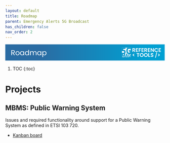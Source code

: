 ```yaml
---
layout: default
title: Roadmap
parent: Emergency Alerts 5G Broadcast
has_children: false
nav_order: 2
---
```

<img src="../../assets/images/Banner_Roadmap.png" /> 

1. TOC
{:toc}

# Projects

## MBMS: Public Warning System
Issues and required functionality around support for a Public Warning System as defined in ETSI 103 720.
* [Kanban board](https://github.com/orgs/5G-MAG/projects/20)
